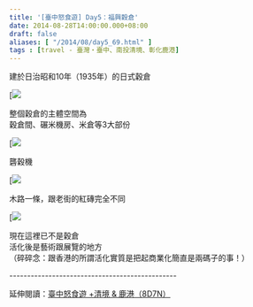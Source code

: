 ```yaml
---
title: '[臺中怒食遊] Day5：福興穀倉'
date: 2014-08-28T14:00:00.000+08:00
draft: false
aliases: [ "/2014/08/day5_69.html" ]
tags : [travel - 臺灣・臺中、南投清境、彰化鹿港]
---
```


建於日治昭和10年（1935年）的日式穀倉  

[![](/images/taichung5j.jpg)

整個穀倉的主體空間為  
穀倉間、碾米機房、米倉等3大部份  

[![](/images/taichung5j1.jpg)

礱穀機  

[![](/images/taichung5j2.jpg)

木路一條，跟老街的紅磚完全不同  

[![](/images/taichung5j3.jpg)

現在這裡已不是穀倉  
活化後是藝術跟展覽的地方  
（碎碎念：跟香港的所謂活化實質是把起商業化簡直是兩碼子的事！）  
  
\-----------------------------------------------  
  
延伸閱讀：[臺中怒食遊 +清境 & 鹿港（8D7N）](https://hidie.net/taichung8d7n/)
